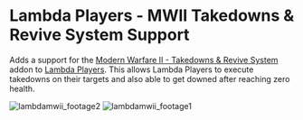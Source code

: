 # Lambda Players - MWII Takedowns & Revive System Support
 Adds a support for the [Modern Warfare II - Takedowns & Revive System](https://steamcommunity.com/sharedfiles/filedetails/?id=2919957168) addon to [Lambda Players](https://github.com/IcyStarFrost/Lambda-Players). This allows Lambda Players to execute takedowns on their targets and also able to get downed after reaching zero health.

![lambdamwii_footage2](https://user-images.githubusercontent.com/87763830/217358575-06fa36fd-4d5f-4854-a046-2f18a0e89c83.gif)
![lambdamwii_footage1](https://user-images.githubusercontent.com/87763830/217358618-0c593867-1c2c-4838-b9b6-bb006feb1af8.gif)
